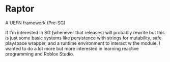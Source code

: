 # Raptor
A UEFN framework (Pre-SG)

If I'm interested in SG (whenever that releases) will probably rewrite but this is just some basic systems like persistence with strings for mutability, safe playspace wrapper, and a runtime environment to interact w the module. I wanted to do a lot more but more interested in learning reactive programming and Roblox Studio.
